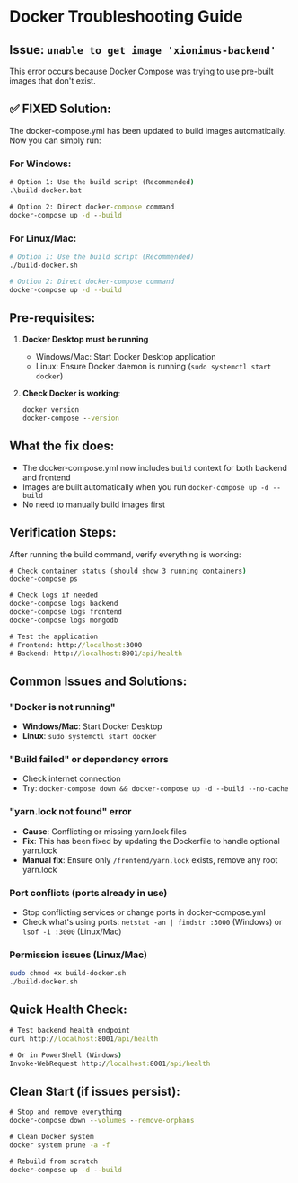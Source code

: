 # Docker Troubleshooting Guide

## Issue: `unable to get image 'xionimus-backend'`

This error occurs because Docker Compose was trying to use pre-built images that don't exist.

## ✅ FIXED Solution:

The docker-compose.yml has been updated to build images automatically. Now you can simply run:

### For Windows:
```cmd
# Option 1: Use the build script (Recommended)
.\build-docker.bat

# Option 2: Direct docker-compose command
docker-compose up -d --build
```

### For Linux/Mac:
```bash
# Option 1: Use the build script (Recommended)
./build-docker.sh

# Option 2: Direct docker-compose command
docker-compose up -d --build
```

## Pre-requisites:

1. **Docker Desktop must be running**
   - Windows/Mac: Start Docker Desktop application
   - Linux: Ensure Docker daemon is running (`sudo systemctl start docker`)

2. **Check Docker is working**:
   ```cmd
   docker version
   docker-compose --version
   ```

## What the fix does:

- The docker-compose.yml now includes `build` context for both backend and frontend
- Images are built automatically when you run `docker-compose up -d --build`
- No need to manually build images first

## Verification Steps:

After running the build command, verify everything is working:

```cmd
# Check container status (should show 3 running containers)
docker-compose ps

# Check logs if needed
docker-compose logs backend
docker-compose logs frontend
docker-compose logs mongodb

# Test the application
# Frontend: http://localhost:3000
# Backend: http://localhost:8001/api/health
```

## Common Issues and Solutions:

### "Docker is not running"
- **Windows/Mac**: Start Docker Desktop
- **Linux**: `sudo systemctl start docker`

### "Build failed" or dependency errors
- Check internet connection
- Try: `docker-compose down && docker-compose up -d --build --no-cache`

### "yarn.lock not found" error
- **Cause**: Conflicting or missing yarn.lock files
- **Fix**: This has been fixed by updating the Dockerfile to handle optional yarn.lock
- **Manual fix**: Ensure only `/frontend/yarn.lock` exists, remove any root yarn.lock

### Port conflicts (ports already in use)
- Stop conflicting services or change ports in docker-compose.yml
- Check what's using ports: `netstat -an | findstr :3000` (Windows) or `lsof -i :3000` (Linux/Mac)

### Permission issues (Linux/Mac)
```bash
sudo chmod +x build-docker.sh
./build-docker.sh
```

## Quick Health Check:

```cmd
# Test backend health endpoint
curl http://localhost:8001/api/health

# Or in PowerShell (Windows)
Invoke-WebRequest http://localhost:8001/api/health
```

## Clean Start (if issues persist):

```cmd
# Stop and remove everything
docker-compose down --volumes --remove-orphans

# Clean Docker system
docker system prune -a -f

# Rebuild from scratch
docker-compose up -d --build
```